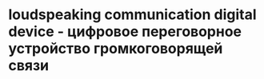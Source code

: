 # loudspeaking communication digital device - цифровое переговорное устройство громкоговорящей связи
